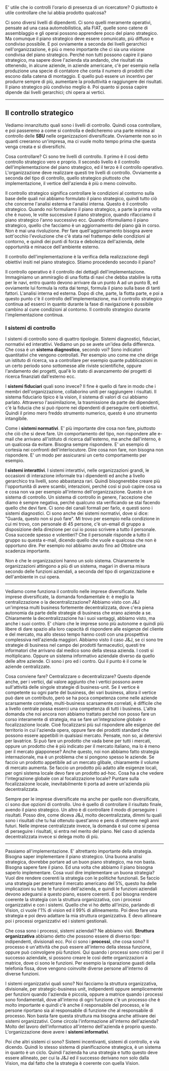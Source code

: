 E' utile che io controlli l'orario di presenza di un ricercatore? O piuttosto è utile controllare che lui abbia prodotto qualcosa? 

Ci sono diversi livelli di dipendenti. Ci sono quelli meramente operativi, pensate ad una casa automobilistica, alla FIAT, quelle sono catene di assemblaggio e gli operai possono apprendere poco del piano strategico. Ma comunque il piano strategico deve essere comunicato, più diffuso e condiviso possibile. E poi ovviamente a seconda dei livelli gerarchici nell'organizzazione, è più o meno importante che ci sia una visione condivisa del piano strategico. Perché non tutti possono capire il piano strategico, ma sapere dove l'azienda sta andando, che risultati sta ottenendo, in alcune aziende, in aziende americane, c'è per esempio nella produzione una specie di contatore che conta il numero di prodotti che escono dalla catena di montaggio. E quello può essere un incentivo per produrre sempre di più, aumentare la produttività e raggiungere dei risultati. Il piano strategico più condiviso meglio è. Poi quanto si possa capire dipende dai livelli gerarchici; chi opera ai vertici.

---

## **Il controllo strategico**

Vediamo innanzitutto quali sono i livelli di controllo. Quindi cosa controllare, e poi passeremo a come si controlla e dedicheremo una parte minima al controllo delle **SBU** nelle organizzazioni diversificate. Ovviamente non so in quanti creeranno un'impresa, ma ci vuole molto tempo prima che questa venga creata e si diversifichi.

Cosa controllare? Ci sono tre livelli di controllo. Il primo è il così detto controllo strategico vero e proprio. Il secondo livello è il controllo dell'implementazione del piano strategico, ed il terzo è il controllo operativo. L'organizzazione deve realizzare questi tre livelli di controllo. Ovviamente a seconda del tipo di controllo, quello strategico piuttosto che implementazione, il vertice dell'azienda è più o meno coinvolto.

Il controllo strategico significa controllare le condizioni al contorno sulla base delle quali noi abbiamo formulato il piano strategico, quindi tutto ciò che concerne l'analisi esterna e l'analisi interna. Questo è il controllo strategico. Quando noi formuliamo il piano strategico, a parte la prima volta che è nuovo, le volte successive il piano strategico, quando rifacciamo il piano strategico l'anno successivo ecc. Quando riformuliamo il piano strategico, quello che facciamo è un aggiornamento del piano già in corso. Non è mai una rivoluzione. Per fare quell'aggiornamento bisogna avere sott'occhio l'evoluzione che c'è stata nel frattempo delle condizioni al contorno, e quindi dei punti di forza e debolezza dell'azienda, delle opportunità e minacce dell'ambiente esterno. 

Il controllo dell'implementazione è la verifica della realizzazione degli obiettivi insiti nel piano strategico. Stiamo procedendo secondo il piano? 

Il controllo operativo è il controllo dei dettagli dell'implementazione. Immaginiamo un ammiraglio di una flotta di navi che debba stabilire la rotta per le navi, entro quanto devono arrivare da un punto A ad un punto B, ed ovviamente lui formula la rotta dai tempi, formula il piano sulla base di tanti fattori. L'analisi interna ed esterna. Dopo di che, parte, la flotta parte, e poi a questo punto c'è il controllo dell'implementazione, ma il controllo strategico continua ad esserci in quanto durante la fase di navigazione è possibile cambino al cune condizioni al contorno. Il controllo strategico durante l'implementazione continua.

### **I sistemi di controllo**

I sistemi di controllo sono di quattro tipologie. Sistemi diagnostici, fiduciari, normativi ed interattivi. Vediamo un po se avete un'idea della differenza. Che cosa è un **sistema diagnostico**, secondo voi? Sono indicatori quantitativi che vengono controllati. Per esempio uno come me che dirige un istituto di ricerca, va a controllare per esempio quante pubblicazioni in un certo periodo sono sottomesse alle riviste scientifiche, oppure l'andamento dei progetti, qual'è lo stato di avanzamento dei progetti di ricerca finanziati dall'esterno ecc.

I **sistemi fiduciari** quali sono invece? Il fine è quello di fare in modo che i membri dell'organizzazione, collaborino uniti per raggiungere i risultati. Il sistema fiduciario tipico è la vision, il sistema di valori di cui abbiamo parlato. Attraverso l'assimilazione, la trasmissione da parte dei dipendenti, c'è la fiducia che si può riporre nei dipendenti di perseguire certi obiettivi. Quindi il primo mero freddo strumento numerico, questo è uno strumento intangibile.

Come i **sistemi normativi**. E' più importante dire cosa non fare, piuttosto che ciò che si deve fare. Un comportamento del tipo, non rispondere alle e-mail che arrivano all'istituto di ricerca dall'esterno, ma anche dall'interno, è un qualcosa da evitare. Bisogna sempre rispondere. E' un esempio di cortesia nei confronti dell'interlocutore. Dire cosa non fare, non bisogna non rispondere. E' un modo per assicurarsi un certo comportamento per esempio. 

**I sistemi interattivi**. I sistemi interattivi, nelle organizzazioni grandi, le occasioni di interazione informale tra i dipendenti ed anche a livello gerarchico tra livelli, sono abbastanza rari. Quindi bisognerebbe creare più l'opportunità di avere scambi, interazioni, perché così si può capire cosa va e cosa non va per esempio all'interno dell'organizzazione. Questo è un sistema di controllo. Un sistema di controllo in genere, l'accezione che diamo è sempre negativa, perché qualcuno sta verificando se stai facendo quello che devi fare. Ci sono dei canali formali per farlo, e questi sono i sistemi diagnostici. Ci sono anche dei sistemi normativi, dove si dice: "Guarda, questo non si può fare". Mi trovo per esempio nella condizione in cui mi trovo, con personale di 45 persone, c'è un-email di gruppo a disposizione della direzione per cui io posso scrivere a tutto il personale. Cosa succede spesso e volentieri? Che il personale risponde a tutto il gruppo su questa e-mail, dicendo quello che vuole e qualcosa che non è opportuno dire. Per esempio noi abbiamo avuto fino ad Ottobre una scadenza importante.

Non è che le organizzazioni hanno un solo sistema. Chiaramente le organizzazioni attingono a più di un sistema, magari in diversa misura secondo delle funzioni aziendali, a seconda del tipo di organizzazione e dell'ambiente in cui opera.

---

Vediamo come funziona il controllo nelle imprese diversificate. Nelle imprese diversificate, la domanda fondamentale è: è meglio la centralizzazione o la decentralizzazione? Abbiamo visto con J&J un'impresa multi business fortemente decentralizzata, dove c'era piena autonomia da parte delle strategie di business che erano aziende a se. Chiaramente la decentralizzazione ha i suoi vantaggi, abbiamo visto, ma anche i suoi contro. E' chiaro che le imprese sono più autonome e quindi più libere di dare spazio alla loro capacità di rispondere alle esigenze del cliente e del mercato, ma allo stesso tempo hanno costi con una prospettiva complessiva nell'azienda maggiori. Abbiamo visto il caso J&J, se ci sono tre strategie di business nel campo dei prodotti farmaceutici, questi tre informatori che arrivano dal medico sono della stessa azienda. I costi si moltiplicano. Oppure un sistema informativo aziendale diverso da quello delle altre aziende. Ci sono i pro ed i contro. Qui il punto è il come le aziende centralizzate.

Cosa conviene fare? Centralizzare o decentralizzare? Questo dipende anche, per i vertici, dal valore aggiunto che i vertici possono avere sull'attività delle singole strategie di business-unit. Se il vertice è competente su ogni parte del business, dei vari business, allora il vertice può dare un contributo, però se ha poca competenza come nelle aziende scarsamente correlate, multi-business scarsamente correlati, è difficile che a livello centrale possa esserci una competenza di tutti i business. L'altra domanda che noi ancora non abbiamo trattato perché non posso fare un corso interamente di strategia, ma se fare un'integrazione globale o focalizzazione locale. Cioè focalizzarsi più sul rispondere alle esigenze del territorio in cui l'azienda opera, oppure fare dei prodotti standard che possono essere appetibili in qualsiasi mercato. Pensate, non so, ai detersivi per lavatrice. Si può fare un prodotto che vada bene per tutti i mercati, oppure un prodotto che è più indicato per il mercato italiano, ma lo è meno per il mercato giapponese? Anche questo, noi non abbiamo fatto strategia internazionale, ma è un problema che si pongono spesso le aziende. Se faccio un prodotto appetibile ad un mercato glibale, chiaramente il volume di mercato aumenta. Se faccio un prodotto più adatto alle esigenze locali, per ogni sistema locale devo fare un prodotto ad-hoc. Cosa ha a che vedere l'integrazione globale con al focalizzazione locale? Puntare sulla focalizzaizone locale, inevitabilmente ti porta ad avere un'azienda più decentralizzata.

Sempre per le imprese diversificate ma anche per quelle non diversificate, ci sono due opzioni di controllo. Uno è quello di controllare il risultato finale, avendo il piano strategico. Un altro è di controllare il modo di perseguire i risultati. Posso dire, come diceva J&J, molto decentralizzata, dimmi tu quali sono i risultati che tu hai ottenuto quest'anno e pens di ottenere negli anni futuri. Nelle imprese centralizzate invece, la domanda è sul come si pensa di perseguire i risultati, si entra nel merito del piano. Nel caso di azienda decentralizzata invece si delega molto di più.

---

Passiamo all'implementazione. E' altrettanto importante della strategia. Bisogna saper implementare il piano strategico. Una buona analisi strategica, dovrebbe portare ad un buon piano strategico, ma non basta. Bisogna sapere fare il piano. Ed una volta che abbiamo il piano bisogna saperlo implementare. Cosa vuol dire implementare un buona strategia? Vuol dire rendere coerenti la strategia con le politiche funzionali. Se faccio una strategia per penetrare il mercato americano del 5%, questo ha delle implicazioni su tutte le funzioni dell'azienda, e quindi le funzioni aziendali devono adeguarsi a questo piano, essere coerenti. E poi bisogna rendere coerente la strategia con la struttura organizzativa, con i processi organizzativi e con i sistemi. Quello che vi ho detto all'inizio, parlando di Vision, ci vuole l'1% di vision ed il 99% di allineamento. Poi devo fare una strategia e poi devo adattare la mia struttura organizzativa. E devo allineare poi i processi organizzativi ed i sistemi gestionali.

Che cosa sono i processi, sistemi aziendali? Ne abbiamo visti. **Struttura organizzativa** abbiamo detto che possono essere di diverso tipo: indipendenti, divisionali ecc. Poi ci sono i **processi**, che cosa sono? Il processo è un'attività che può essere all'interno della stessa funzione, oppure può coinvolgere più funzioni. Qui quando i processi sono critici per il successo aziendale, si possono creare le così dette organizzazioni a matrice, dove ci sono le funzioni. Per esempio la riparazione guasti della telefonia fissa, dove vengono coinvolte diverse persone all'interno di diverse funzioni. 

I sistemi organizzativi quali sono? Noi facciamo la struttura organizzativa, divisionale, per strategic-business unit, indipendenti oppure semplicemente per funzioni quando l'azienda è piccola, oppure a matrice quando i processi sono fondamentali, dove all'interno di ogni funzione c'è un processo che è molto importante e quindi c'è anche il responsabile del processo, e le persone riportano sia al responsabile di funzione che al responsabile di processo. Non basta fare questa struttura ma bisogna anche attivare dei sistemi organizzativi. Come circola l'informazione all'interno dell'azienda? Molto del lavoro dell'informatico all'interno dell'azienda è proprio questo. L'organizzazione deve avere i **sistemi informativi**.

Poi che altri sistemi ci sono? Sistemi incentivanti, sistemi di controllo, e via dicendo. Quindi lo stesso sistema di pianificazione strategica, è un sistema in quanto è un ciclo. Quindi l'azienda ha una strategia e tutto questo deve essere allineato, per cui la J&J ed il successo derivano non solo dalla Vision, ma dal fatto che la strategia è coerente con quella Vision.